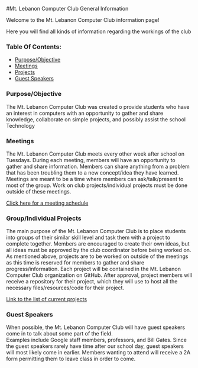 #Mt. Lebanon Computer Club General Information

Welcome to the Mt. Lebanon Computer Club information page!

Here you will find all kinds of information regarding the workings of the club

<h3>Table Of Contents:</h3>
<ul>
<li><a href="#Purpose/Objective">Purpose/Objective</a></li>
<li><a href="Meetings">Meetings</a></li>
<li><a href="Projects">Projects</a></li>
<li><a href="Guest Speakers">Guest Speakers</a></li>
</ul>

<h3 id="Purpose/Objective">Purpose/Objective</h3>

The Mt. Lebanon Computer Club was created o provide students who have an interest in computers with an opportunity to 
gather and share knowledge, collaborate on simple projects, and possibly assist the school Technology 

<h3 id="Meetings">Meetings</h3>

The Mt. Lebanon Computer Club meets every other week after school on Tuesdays.  During each meeting, members will have an
opportunity to gather and share information.  Members can share anything from a problem that has been troubling them to a 
new concept/idea they have learned.  Meetings are meant to be a time where members can ask/talk/present to most of the
group.  Work on club projects/individual projects must be done outside of these meetings. 

<a href="">Click here for a meeting schedule</a>

<h3 id="Projects">Group/Individual Projects</h3>

The main purpose of the Mt. Lebanon Computer Club is to place students into groups of their similar skill level and task them
with a project to complete together.  Members are encouraged to create their own ideas, but all ideas must be
approved by the club coordinator before being worked on.  As mentioned above, projects are to be worked on outside of the
meetings as this time is reserved for members to gather and share progress/information.  Each project will be contained in 
the Mt. Lebanon Computer Club organization on GitHub.  After approval, project members will receive a repository for their
project, which they will use to host all the necessary files/resources/code for their project.  

<a href="">Link to the list of current projects</a>

<h3 id="Guest Speakers">Guest Speakers</h3>

When possible, the Mt. Lebanon Computer Club will have guest speakers come in to talk about some part of the field.  
Examples include Google staff members, professors, and Bill Gates.  Since the guest speakers rarely have time after our 
school day, guest speakers will most likely come in earlier.  Members wanting to attend will receive a 2A form permitting
them to leave class in order to come.  
